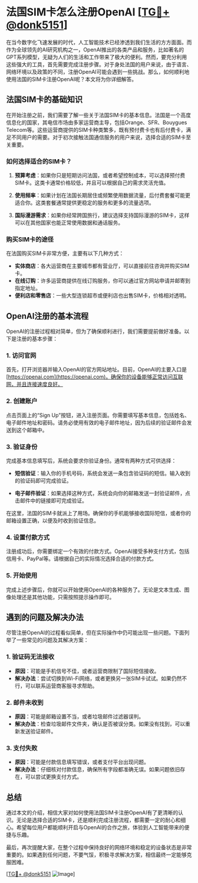 # 法国SIM卡怎么注册OpenAI [[TG💪+ @donk5151](https://t.me/s/donk5151)]

在当今数字化飞速发展的时代，人工智能技术已经渗透到我们生活的方方面面。而作为全球领先的AI研究机构之一，OpenAI推出的各类产品和服务，比如著名的GPT系列模型，无疑为人们的生活和工作带来了极大的便利。然而，要充分利用这些强大的工具，首先需要完成注册步骤。对于身处法国的用户来说，由于语言、网络环境以及政策的不同，注册OpenAI可能会遇到一些挑战。那么，如何顺利地使用法国的SIM卡注册OpenAI呢？本文将为你详细解答。

## 法国SIM卡的基础知识

在开始注册之前，我们需要了解一些关于法国SIM卡的基本信息。法国是一个高度信息化的国家，其电信市场由多家运营商主导，包括Orange、SFR、Bouygues Telecom等。这些运营商提供的SIM卡种类繁多，既有预付费卡也有后付费卡，满足不同用户的需要。对于初次接触法国通信服务的用户来说，选择合适的SIM卡至关重要。

### 如何选择适合的SIM卡？

1. **预算考虑**：如果你只是短期访问法国，或者希望控制成本，可以选择预付费SIM卡。这类卡通常价格较低，并且可以根据自己的需求灵活充值。
   
2. **使用频率**：如果计划在法国长期居住或频繁使用数据流量，后付费套餐可能更适合你。这类套餐通常提供更稳定的服务和更多的流量选项。

3. **国际漫游需求**：如果你经常跨国旅行，建议选择支持国际漫游的SIM卡，这样可以在其他国家也能正常使用数据和通话服务。

### 购买SIM卡的途径

在法国购买SIM卡非常方便，主要有以下几种方式：

- **实体商店**：各大运营商在主要城市都有营业厅，可以直接前往咨询并购买SIM卡。
- **在线订购**：许多运营商提供在线订购服务，你可以通过官方网站申请并邮寄到指定地址。
- **便利店和零售店**：一些大型连锁超市或便利店也出售SIM卡，价格相对透明。

## OpenAI注册的基本流程

OpenAI的注册过程相对简单，但为了确保顺利进行，我们需要提前做好准备。以下是注册的基本步骤：

### 1. 访问官网

首先，打开浏览器并输入OpenAI的官方网站地址。目前，OpenAI的主要入口是[https://openai.com](https://openai.com)。确保你的设备能够正常访问互联网，并且连接速度良好。

### 2. 创建账户

点击页面上的“Sign Up”按钮，进入注册页面。你需要填写基本信息，包括姓名、电子邮件地址和密码。请务必使用有效的电子邮件地址，因为后续的验证邮件会发送到这个邮箱中。

### 3. 验证身份

完成基本信息填写后，系统会要求你验证身份。通常有两种方式可供选择：

- **短信验证**：输入你的手机号码，系统会发送一条包含验证码的短信。输入收到的验证码即可完成验证。
  
- **电子邮件验证**：如果选择这种方式，系统会向你的邮箱发送一封验证邮件，点击邮件中的链接即可完成验证。

在这里，法国的SIM卡就派上了用场。确保你的手机能够接收国际短信，或者你的邮箱设置正确，以便及时收到验证信息。

### 4. 设置付款方式

注册成功后，你需要绑定一个有效的付款方式。OpenAI接受多种支付方式，包括信用卡、PayPal等。请根据自己的实际情况选择合适的付款方式。

### 5. 开始使用

完成上述步骤后，你就可以开始使用OpenAI的各种服务了。无论是文本生成、图像处理还是其他功能，只需按照提示操作即可。

## 遇到的问题及解决办法

尽管注册OpenAI的过程看似简单，但在实际操作中仍可能出现一些问题。下面列举了一些常见的问题及其解决方案：

### 1. 验证码无法接收

- **原因**：可能是手机信号不佳，或者运营商限制了国际短信接收。
- **解决办法**：尝试切换到Wi-Fi网络，或者更换另一张SIM卡试试。如果仍然不行，可以联系运营商客服寻求帮助。

### 2. 邮件未收到

- **原因**：可能是邮箱设置不当，或者垃圾邮件过滤器误判。
- **解决办法**：检查垃圾邮件文件夹，确认是否被误分类。如果没有找到，可以重新发送验证邮件。

### 3. 支付失败

- **原因**：可能是付款信息填写错误，或者支付平台出现问题。
- **解决办法**：仔细核对付款信息，确保所有字段都准确无误。如果问题依旧存在，可以尝试更换支付方式。

## 总结

通过本文的介绍，相信大家对如何使用法国SIM卡注册OpenAI有了更清晰的认识。无论是选择合适的SIM卡，还是顺利完成注册流程，都需要一定的耐心和细心。希望每位用户都能顺利开启与OpenAI的合作之旅，体验到人工智能带来的便捷与乐趣。

最后，再次提醒大家，在整个过程中保持良好的网络环境和稳定的设备状态是非常重要的。如果遇到任何问题，不要气馁，积极寻求解决方案，相信最终一定能够克服困难。

[[TG💪+ @donk5151](https://t.me/s/donk5151) ![Image](https://i.postimg.cc/rwNCRYN7/Snipaste-2025-04-30-17-27-05.png)]